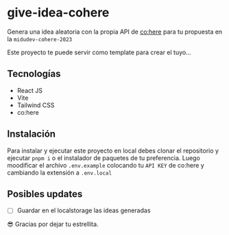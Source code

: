 # give-idea-cohere

Genera una idea aleatoria con la propia API de [co:here](https://cohere.ai/) para tu propuesta en la `midudev-cohere-2023`

Este proyecto te puede servir como template para crear el tuyo...

## Tecnologías
- React JS
- Vite
- Tailwind CSS
- co:here

## Instalación

Para instalar y ejecutar este proyecto en local debes clonar el repositorio y ejecutar `pnpm i` o el instalador de paquetes de tu preferencia.
Luego moodificar el archivo `.env.example` colocando tu `API KEY` de co:here y cambiando la extensión a `.env.local`

## Posibles updates
- [ ] Guardar en el localstorage las ideas generadas

😎 Gracias por dejar tu estrellita.
